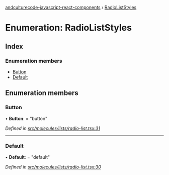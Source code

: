 [andculturecode-javascript-react-components](../README.md) › [RadioListStyles](radioliststyles.md)

# Enumeration: RadioListStyles

## Index

### Enumeration members

* [Button](radioliststyles.md#button)
* [Default](radioliststyles.md#default)

## Enumeration members

###  Button

• **Button**: = "button"

*Defined in [src/molecules/lists/radio-list.tsx:31](https://github.com/phess101/AndcultureCode.JavaScript.React.Components/blob/5fd6ba2/src/molecules/lists/radio-list.tsx#L31)*

___

###  Default

• **Default**: = "default"

*Defined in [src/molecules/lists/radio-list.tsx:30](https://github.com/phess101/AndcultureCode.JavaScript.React.Components/blob/5fd6ba2/src/molecules/lists/radio-list.tsx#L30)*
